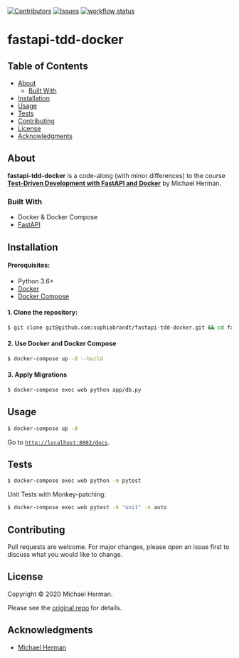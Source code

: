 [![Contributors][contributors-shield]][contributors-url]
[![Issues][issues-shield]][issues-url]
[![workflow status][workflow-shield]][workflow-url]

# fastapi-tdd-docker

## Table of Contents

- [About](#about)
  - [Built With](#built-with)
- [Installation](#installation)
- [Usage](#usage)
- [Tests](#tests)
- [Contributing](#contributing)
- [License](#license)
- [Acknowledgments](#acknowledgments)

## About

**fastapi-tdd-docker** is a code-along (with minor differences) to the course **[Test-Driven Development with FastAPI and Docker][tddfastapi]** by Michael Herman.

### Built With

- Docker & Docker Compose
- [FastAPI](https://fastapi.tiangolo.com/)

## Installation

#### Prerequisites:

- Python 3.6+
- [Docker](https://www.docker.com/)
- [Docker Compose](https://docs.docker.com/compose/)

#### 1. Clone the repository:

```bash
$ git clone git@github.com:sophiabrandt/fastapi-tdd-docker.git && cd fastapi-tdd-docker
```

#### 2. Use Docker and Docker Compose

```bash
$ docker-compose up -d --build
```

#### 3. Apply Migrations

```bash
$ docker-compose exec web python app/db.py
```

## Usage

```bash
$ docker-compose up -d
```

Go to [`http://localhost:8002/docs`](http://localhost:8002/docs).

## Tests

```bash
$ docker-compose exec web python -m pytest
```

Unit Tests with Monkey-patching:

```bash
$ docker-compose exec web pytest -k "unit" -n auto
```

## Contributing

Pull requests are welcome. For major changes, please open an issue first to discuss what you would like to change.

## License

Copyright © 2020 Michael Herman.

Please see the [original repo](https://github.com/testdrivenio/fastapi-tdd-docker) for details.

## Acknowledgments

- [Michael Herman](https://mherman.org/)

[contributors-shield]: https://img.shields.io/github/contributors/sophiabrandt/fastapi-tdd-docker.svg?style=flat-square
[contributors-url]: https://github.com/sophiabrandt/fastapi-tdd-docker/graphs/contributors
[issues-shield]: https://img.shields.io/github/issues/sophiabrandt/fastapi-tdd-docker.svg?style=flat-square
[issues-url]: https://github.com/sophiabrandt/fastapi-tdd-docker/issues
[workflow-shield]: https://img.shields.io/github/workflow/status/sophiabrandt/fastapi-tdd-docker/Continuous%20Integration%20and%20Delivery?label=CI/CD&style=flat-square&logo=Github-Actions
[workflow-url]: https://github.com/sophiabrandt/fastapi-tdd-docker/commits/master
[tddfastapi]: https://testdriven.io/courses/tdd-fastapi/
